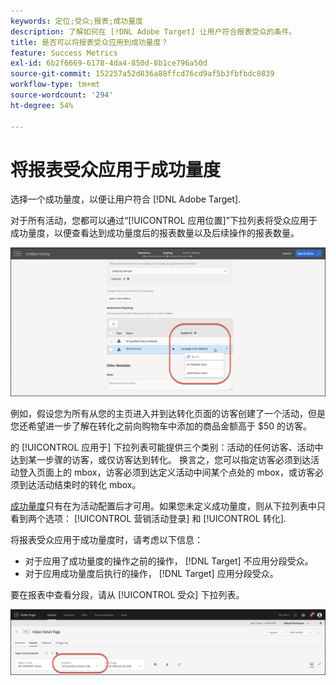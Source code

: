 ```yaml
---
keywords: 定位;受众;报表;成功量度
description: 了解如何在 [!DNL Adobe Target] 让用户符合报表受众的条件。
title: 是否可以将报表受众应用到成功量度？
feature: Success Metrics
exl-id: 6b2f6669-6178-4da4-850d-8b1ce796a50d
source-git-commit: 152257a52d836a88ffcd76cd9af5b3fbfbdc0839
workflow-type: tm+mt
source-wordcount: '294'
ht-degree: 54%

---
```


# 将报表受众应用于成功量度

选择一个成功量度，以便让用户符合 [!DNL Adobe Target].

对于所有活动，您都可以通过“[!UICONTROL 应用位置]”下拉列表将受众应用于成功量度，以便查看达到成功量度后的报表数量以及后续操作的报表数量。

![](assets/success_metric.png)

例如，假设您为所有从您的主页进入并到达转化页面的访客创建了一个活动，但是您还希望进一步了解在转化之前向购物车中添加的商品金额高于 $50 的访客。

的 [!UICONTROL 应用于] 下拉列表可能提供三个类别：活动的任何访客、活动中达到某一步骤的访客，或仅访客达到转化。 换言之，您可以指定访客必须到达活动登入页面上的 mbox，访客必须到达定义活动中间某个点处的 mbox，或访客必须到达活动结束时的转化 mbox。

[成功量度](/help/main/c-activities/r-success-metrics/success-metrics.md#reference_D011575C85DA48E989A244593D9B9924)只有在为活动配置后才可用。如果您未定义成功量度，则从下拉列表中只看到两个选项： [!UICONTROL 营销活动登录] 和 [!UICONTROL 转化].

将报表受众应用于成功量度时，请考虑以下信息：

* 对于应用了成功量度的操作之前的操作， [!DNL Target] 不应用分段受众。
* 对于应用成功量度后执行的操作， [!DNL Target] 应用分段受众。

要在报表中查看分段，请从 [!UICONTROL 受众] 下拉列表。

![](assets/reporting_audience_dropdown.png)
